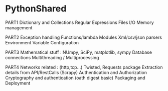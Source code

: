 # PythonShared

PART1
Dictionary and Collections
Regular Expressions
Files I/O
Memory management

PART2
Exception handling
Functions/lambda Modules
Xml/csv/json parsers
Environment Variable Configuration

PART3
Mathematical stuff : NUmpy, SciPy, matplotlib, sympy
Database connections
Multithreading / Multiprocessing

PART4
Networks related : (http,tcp…) Twisted, Requests package
Extraction details from API/RestCalls (Scrapy)
Authentication and Authorization
Cryptography and authentication (oath digest basic)
Packaging and Deployment
